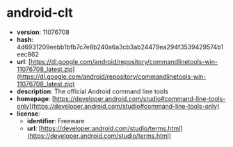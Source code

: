 # android-clt

- **version**: 11076708
- **hash**: 4d6931209eebb1bfb7c7e8b240a6a3cb3ab24479ea294f3539429574b1eec862
- **url**: [https://dl.google.com/android/repository/commandlinetools-win-11076708_latest.zip](https://dl.google.com/android/repository/commandlinetools-win-11076708_latest.zip)
- **description**: The official Android command line tools
- **homepage**: [https://developer.android.com/studio#command-line-tools-only](https://developer.android.com/studio#command-line-tools-only)
- **license**:
  - **identifier**: Freeware
  - **url**: [https://developer.android.com/studio/terms.html](https://developer.android.com/studio/terms.html)

